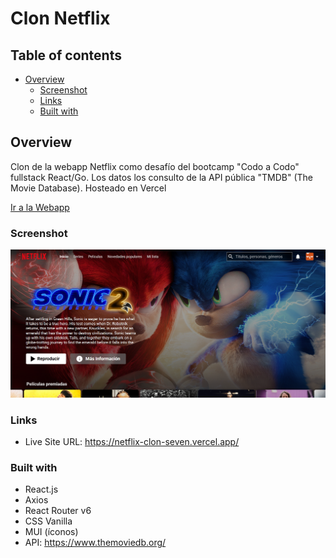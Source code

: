 # Clon Netflix 

## Table of contents

- [Overview](#overview)
  - [Screenshot](#screenshot)
  - [Links](#links)
  - [Built with](#built-with)

## Overview

Clon de la webapp Netflix como desafío del bootcamp "Codo a Codo" fullstack React/Go.
Los datos los consulto de la API pública "TMDB" (The Movie Database).
Hosteado en Vercel

[Ir a la Webapp](https://netflix-clon-seven.vercel.app/)

### Screenshot

![](./src/img/screenshot.png)

### Links

- Live Site URL: https://netflix-clon-seven.vercel.app/

### Built with

- React.js 
- Axios
- React Router v6
- CSS Vanilla
- MUI (íconos)
- API: https://www.themoviedb.org/